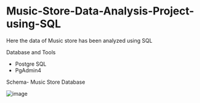 # Music-Store-Data-Analysis-Project-using-SQL
Here the data of Music store has been analyzed using SQL

Database and Tools
* Postgre SQL
* PgAdmin4

Schema- Music Store Database

![image](https://github.com/Gaurav17d/Music-Store-Data-Analysis-Project-using-SQL/assets/168995270/a9dc9ace-8293-456e-a01a-b8b802370f6e)
